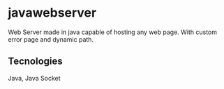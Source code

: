 # javawebserver

Web Server made in java capable of hosting any web page. With custom error page and dynamic path.

## Tecnologies
Java, Java Socket
